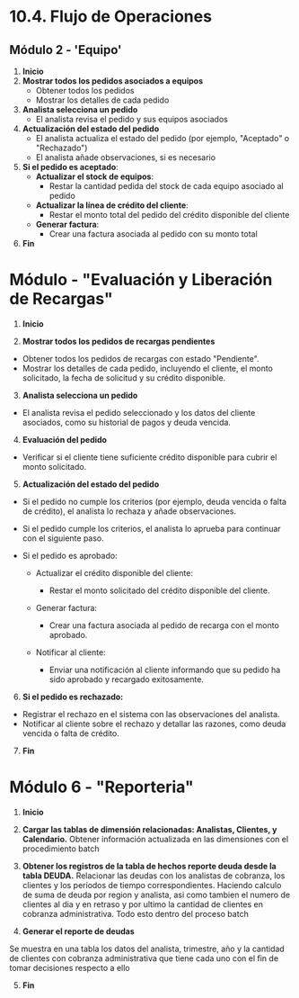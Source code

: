 # 10.4. Flujo de Operaciones

## Módulo 2 - 'Equipo'
1. **Inicio**
2. **Mostrar todos los pedidos asociados a equipos**
   - Obtener todos los pedidos
   - Mostrar los detalles de cada pedido 
3. **Analista selecciona un pedido**
   - El analista revisa el pedido y sus equipos asociados
4. **Actualización del estado del pedido**
   - El analista actualiza el estado del pedido (por ejemplo, "Aceptado" o "Rechazado")
   - El analista añade observaciones, si es necesario
5. **Si el pedido es aceptado**:
   - **Actualizar el stock de equipos**:
     - Restar la cantidad pedida del stock de cada equipo asociado al pedido
   - **Actualizar la línea de crédito del cliente**:
     - Restar el monto total del pedido del crédito disponible del cliente
   - **Generar factura**:
     - Crear una factura asociada al pedido con su monto total
6. **Fin**


# Módulo  - "Evaluación y Liberación de Recargas"

1. **Inicio**

2. **Mostrar todos los pedidos de recargas pendientes**

- Obtener todos los pedidos de recargas con estado "Pendiente".
- Mostrar los detalles de cada pedido, incluyendo el cliente, el monto solicitado, la fecha de solicitud y su crédito disponible.
3. **Analista selecciona un pedido**

- El analista revisa el pedido seleccionado y los datos del cliente asociados, como su historial de pagos y deuda vencida.
4. **Evaluación del pedido**

- Verificar si el cliente tiene suficiente crédito disponible para cubrir el monto solicitado.

5. **Actualización del estado del pedido**

- Si el pedido no cumple los criterios (por ejemplo, deuda vencida o falta de crédito), el analista lo rechaza y añade observaciones.
- Si el pedido cumple los criterios, el analista lo aprueba para continuar con el siguiente paso.
- Si el pedido es aprobado:

   - Actualizar el crédito disponible del cliente:
      - Restar el monto solicitado del crédito disponible del cliente.
   - Generar factura:
      - Crear una factura asociada al pedido de recarga con el monto aprobado.
   - Notificar al cliente:

      - Enviar una notificación al cliente informando que su pedido ha sido aprobado y recargado exitosamente.

6. **Si el pedido es rechazado:**

- Registrar el rechazo en el sistema con las observaciones del analista.
- Notificar al cliente sobre el rechazo y detallar las razones, como deuda vencida o falta de crédito.

7. **Fin**


# Módulo 6  - "Reporteria"

1. **Inicio**


2. **Cargar las tablas de dimensión relacionadas: Analistas, Clientes, y Calendario.**
Obtener información actualizada en las dimensiones con el procedimiento batch

3. **Obtener los registros de la tabla de hechos reporte deuda desde la tabla DEUDA.**
Relacionar las deudas con los analistas de cobranza, los clientes y los períodos de tiempo correspondientes.
Haciendo calculo de suma de deuda por region y analista, asi como tambien el numero de clientes al dia y en retraso y por ultimo la cantidad de clientes en cobranza administrativa. Todo esto dentro del proceso batch

4. **Generar el reporte de deudas**

Se muestra en una tabla los datos del analista, trimestre, año y la cantidad de clientes con cobranza administrativa que tiene cada uno con el fin de tomar decisiones respecto a ello

5. **Fin**
